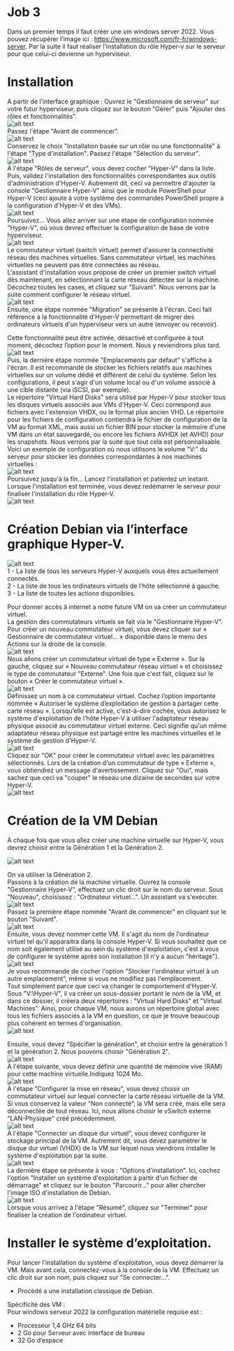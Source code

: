 # Job 3
Dans un premier temps il faut créer une vm windows server 2022. Vous pouvez récupérer l’image ici : https://www.microsoft.com/fr-fr/windows-server.
Par la suite il faut réaliser l’installation du rôle Hyper-v sur le serveur pour que celui-ci devienne un hyperviseur.

# Installation
A partir de l’interface graphique : 
Ouvrez le "Gestionnaire de serveur" sur votre futur hyperviseur, puis cliquez sur le bouton "Gérer" puis "Ajouter des rôles et fonctionnalités".  
![alt text](images/Installer-Hyper-V-Windows-Server-2022-Etape-1.png)  
Passez l'étape "Avant de commencer".  
![alt text](images/Installer-Hyper-V-Windows-Server-2022-Etape-2.png)  
Conservez le choix "Installation basée sur un rôle ou une fonctionnalité" à l'étape "Type d'installation". Passez l'étape "Sélection du serveur".  
![alt text](images/Installer-Hyper-V-Windows-Server-2022-Etape-3.png)  
À l'étape "Rôles de serveur", vous devez cocher "Hyper-V" dans la liste. Puis, validez l'installation des fonctionnalités correspondantes aux outils d'administration d'Hyper-V. Autrement dit, ceci va permettre d'ajouter la console "Gestionnaire Hyper-V" ainsi que le module PowerShell pour Hyper-V (ceci ajoute à votre système des commandes PowerShell propre à la configuration d'Hyper-V et des VMs).  
![alt text](images/Installer-Hyper-V-Windows-Server-2022-Etape-4-800x465.png)  
Poursuivez... Vous allez arriver sur une étape de configuration nommée "Hyper-V", où vous devrez effectuer la configuration de base de votre hyperviseur.  
![alt text](images/Installer-Hyper-V-Windows-Server-2022-Etape-5.png)  
Le commutateur virtuel (switch virtuel) permet d'assurer la connectivité réseau des machines virtuelles. Sans commutateur virtuel, les machines virtuelles ne peuvent pas être connectées au réseau.  
L'assistant d'installation vous propose de créer un premier switch virtuel dès maintenant, en sélectionnant la carte réseau détectée sur la machine. Décochez toutes les cases, et cliquez sur "Suivant". Nous verrons par la suite comment configurer le réseau virtuel.  
![alt text](images/Installer-Hyper-V-Windows-Server-2022-Etape-6.png)  
Ensuite, une étape nommée "Migration" se présente à l'écran. Ceci fait référence à la fonctionnalité d'Hyper-V permettant de migrer des ordinateurs virtuels d'un hyperviseur vers un autre (envoyer ou recevoir).  
  
Cette fonctionnalité peut être activée, désactivé et configurée à tout moment, décochez l’option pour le moment. Nous y reviendrons plus tard.  
![alt text](images/Installation-Hyper-V-sur-Windows-Server-2022-Etape-Migration.png)  
Puis, la dernière étape nommée "Emplacements par défaut" s'affiche à l'écran. Il est recommandé de stocker les fichiers relatifs aux machines virtuelles sur un volume dédié et différent de celui du système. Selon les configurations, il peut s'agir d'un volume local ou d'un volume associé à une cible distante (via iSCSI, par exemple).  
Le répertoire "Virtual Hard Disks" sera utilisé par Hyper-V pour stocker tous les disques virtuels associés aux VMs d'Hyper-V. Ceci correspond aux fichiers avec l'extension VHDX, ou le format plus ancien VHD. Le répertoire pour les fichiers de configuration contiendra le fichier de configuration de la VM au format XML, mais aussi un fichier BIN pour stocker la mémoire d'une VM dans un état sauvegardé, ou encore les fichiers AVHDX (et AVHD) pour les snapshots. Nous verrons par la suite que tout cela est personnalisable.  
Voici un exemple de configuration où nous utilisons le volume "V:" du serveur pour stocker les données correspondantes à nos machines virtuelles :  
![alt text](images/Installer-Hyper-V-Windows-Server-2022-Etape-8.png)  
Poursuivez jusqu'à la fin... Lancez l'installation et patientez un instant.  
Lorsque l'installation est terminée, vous devez redémarrer le serveur pour finaliser l'installation du rôle Hyper-V.  
![alt text](images/Installer-Hyper-V-Windows-Server-2022-Etape-9.png)  
# Création Debian via l’interface graphique Hyper-V.  
![alt text](images/Presentation-Gestionnaire-Hyper-V-800x516.png)  
1 - La liste de tous les serveurs Hyper-V auxquels vous êtes actuellement connectés.  
2 - La liste de tous les ordinateurs virtuels de l'hôte sélectionné à gauche.  
3 - La liste de toutes les actions disponibles.  
  
Pour donner accès à internet a notre future VM on va créer un commutateur virtuel.  
La gestion des commutateurs virtuels se fait via le "Gestionnaire Hyper-V". Pour créer un nouveau commutateur virtuel, vous devez cliquer sur « Gestionnaire de commutateur virtuel… » disponible dans le menu des Actions sur la droite de la console.  
![alt text](images/Hyper-V-Creer-un-commutateur-virtuel-Etape-1-800x254.png)  
Nous allons créer un commutateur virtuel de type « Externe ». Sur la gauche, cliquez sur « Nouveau commutateur réseau virtuel » et choisissez le type de commutateur "Externe". Une fois que c'est fait, cliquez sur le bouton « Créer le commutateur virtuel ».  
![alt text](images/Hyper-V-Creer-un-commutateur-virtuel-Etape-2.png)  
Définissez un nom à ce commutateur virtuel. Cochez l’option importante nommée « Autoriser le système d’exploitation de gestion à partager cette carte réseau ». Lorsqu’elle est active, c'est-à-dire cochée, vous autorisez le système d'exploitation de l'hôte Hyper-V à utiliser l'adaptateur réseau physique associé au commutateur virtuel externe. Ceci signifie qu'un même adaptateur réseau physique est partagé entre les machines virtuelles et le système de gestion d'Hyper-V.  
![alt text](images/Hyper-V-Creer-un-commutateur-virtuel-Etape-3.png)  
Cliquez sur "OK" pour créer le commutateur virtuel avec les paramètres sélectionnés. Lors de la création d'un commutateur de type « Externe », vous obtiendrez un message d'avertissement. Cliquez sur "Oui", mais sachez que ceci va "couper" le réseau une dizaine de secondes sur votre Hyper-V.  
![alt text](images/Hyper-V-Creer-un-commutateur-virtuel-Etape-4.png)  
# Création de la VM Debian  

À chaque fois que vous allez créer une machine virtuelle sur Hyper-V, vous devrez choisir entre la Génération 1 et la Génération 2.  


![alt text](images/image.png)  


On va utiliser la Génération 2.  
Passons à la création de la machine virtuelle. Ouvrez la console "Gestionnaire Hyper-V", effectuez un clic droit sur le nom du serveur. Sous "Nouveau", choisissez : "Ordinateur virtuel...". Un assistant va s'exécuter.  
![alt text](images/Hyper-V-Creer-ordinateur-virtuel-Windows-11.png)  
Passez la première étape nommée "Avant de commencer" en cliquant sur le bouton "Suivant".  
![alt text](images/Hyper-V-Creer-une-VM-Windows-Server-2022-Etape-1.png)  
Ensuite, vous devez nommer cette VM. Il s'agit du nom de l'ordinateur virtuel tel qu'il apparaitra dans la console Hyper-V. Si vous souhaitez que ce nom soit également utilisé au sein du système d'exploitation, c'est à vous de configurer le système après son installation (il n'y a aucun "héritage").  
![alt text](images/Hyper-V-Creer-une-VM-Windows-Server-2022-Etape-2.png)  
Je vous recommande de cocher l'option "Stocker l'ordinateur virtuel à un autre emplacement", même si vous ne modifiez pas l'emplacement.  
Tout simplement parce que ceci va changer le comportement d'Hyper-V. Sous "V:\Hyper-V\", il va créer un sous-dossier portant le nom de la VM, et dans ce dossier, il créera deux répertoires : "Virtual Hard Disks" et "Virtual Machines". Ainsi, pour chaque VM, nous aurons un répertoire global avec tous les fichiers associés à la VM en question, ce que je trouve beaucoup plus cohérent en termes d'organisation.  
![alt text](images/Hyper-V-Creer-une-VM-Windows-Server-2022-Astuce-emplacement-VM.png)  

Ensuite, vous devez "Spécifier la génération", et choisir entre la génération 1 et la génération 2. Nous pouvons choisir "Génération 2".  
![alt text](images/Hyper-V-Creer-une-VM-Windows-Server-2022-Etape-3.png)  
À l'étape suivante, vous devez définir une quantité de mémoire vive (RAM) pour cette machine virtuelle.Indiquez 1024 Mo.  
![alt text](images/Hyper-V-Creer-une-VM-Windows-Server-2022-Etape-4.png)  
À l'étape "Configurer la mise en réseau", vous devez choisir un commutateur virtuel sur lequel connecter la carte réseau virtuelle de la VM. Si vous conservez la valeur "Non connecté", la VM sera créé, mais elle sera déconnectée de tout réseau. Ici, nous allons choisir le vSwitch externe "LAN-Physique" créé précédemment.  
![alt text](images/Hyper-V-Creer-une-VM-Windows-Server-2022-Choix-du-reseau-virtuel.png)  
À l'étape "Connecter un disque dur virtuel", vous devez configurer le stockage principal de la VM. Autrement dit, vous devez paramétrer le disque dur virtuel (VHDX) de la VM sur lequel nous viendrons installer le système d'exploitation par la suite.  
![alt text](images/Hyper-V-Creer-une-VM-Windows-Server-2022-Astuce-emplacement-VHDX.png)  
La dernière étape se présente à vous : "Options d'installation". Ici, cochez l'option "Installer un système d'exploitation à partir d'un fichier de démarrage" et cliquez sur le bouton "Parcourir..." pour aller chercher l'image ISO d'installation de Debian.  
![alt text](images/Hyper-V-Creer-une-VM-Windows-Server-2022-Etape-5.png)  
Lorsque vous arrivez à l'étape "Résumé", cliquez sur "Terminer" pour finaliser la création de l'ordinateur virtuel.  

# Installer le système d’exploitation.  
Pour lancer l'installation du système d'exploitation, vous devez démarrer la VM. Mais avant cela, connectez-vous à la console de la VM. Effectuez un clic droit sur son nom, puis cliquez sur "Se connecter...".  

 - Procédé a une installation classique de Debian.  

Spécificité des VM :  
Pour windows serveur 2022 la configuration matérielle requise est :  
 - Processeur 1,4 GHz 64 bits  
 - 2 Go pour Serveur avec interface de bureau  
 - 32 Go d’espace  
